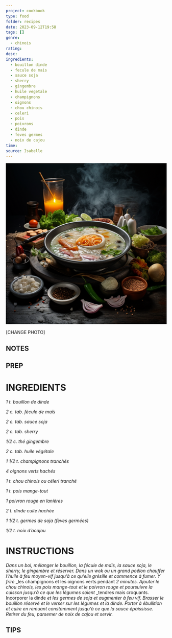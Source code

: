 ```yaml
---
project: cookbook
type: food
folder: recipes
date: 2023-09-12T19:58
tags: []
genre:
  - chinois
rating: 
desc: 
ingredients:
  - bouillon dinde
  - fecule de mais
  - sauce soja
  - sherry
  - gingembre
  - huile vegetale
  - champignons
  - oignons
  - chou chinois
  - celeri
  - pois
  - poivrons
  - dinde
  - feves germes
  - noix de cajou
time: 
source: Isabelle
---
```


![IMAGE](_default.png)


[CHANGE PHOTO]


## NOTES




## PREP


# INGREDIENTS

_1 t. bouillon de dinde_

_2 c. tab. fécule de maïs_

_2 c. tab. sauce soja_

_2 c. tab. sherry_

_1/2 c. thé gingembre_

_2 c. tab. huile végétale_

_1 1/2 t. champignons tranchés_

_4 oignons verts hachés_

_1 t. chou chinois ou céleri tranché_

_1 t. pois mange-tout_

_1 poivron rouge en lanières_

_2 t. dinde cuite hachée_

_1 1/2 t. germes de soja (fèves germées)_

_1/2 t. noix d’acajou_



# INSTRUCTIONS

_Dans un bol, mélanger le bouillon, la fécule_
_de maïs, la sauce soja, le sherry, le gingembre_
_et réserver. Dans un wok ou un grand poêlon_
_chauffer l’huile à feu moyen-vif jusqu’à ce_
_qu’elle grésille et commence à fumer. Y frire_
_les champignons et les oignons verts pendant
_2 minutes. Ajouter le chou chinois, les pois_
_mange-tout et le poivron rouge et poursuivre_
_la cuisson jusqu’à ce que les légumes soient_
_tendres mais croquants. Incorporer la dinde
_et les germes de soja et augmenter à feu vif._
_Brasser le bouillon réservé et le verser sur les_
_légumes et la dinde. Porter à ébullition et cuire_
_en remuant constamment jusqu’à ce que la_
_sauce épaississe. Retirer du feu, parsemer_
_de noix de cajou et servir._


## TIPS



